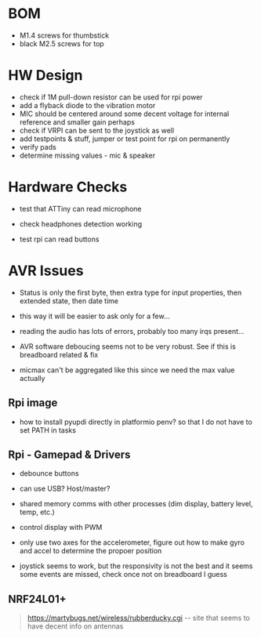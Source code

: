 # BOM

- M1.4 screws for thumbstick
- black M2.5 screws for top 

# HW Design

- check if 1M pull-down resistor can be used for rpi power
- add a flyback diode to the vibration motor
- MIC should be centered around some decent voltage for internal reference and smaller gain perhaps
- check if VRPI can be sent to the joystick as well
- add testpoints & stuff, jumper or test point for rpi on permanently
- verify pads
- determine missing values - mic & speaker

# Hardware Checks

- test that ATTiny can read microphone
- check headphones detection working


- test rpi can read buttons 

# AVR Issues

- Status is only the first byte, then extra type for input properties, then extended state, then date time
- this way it will be easier to ask only for a few...
- reading the audio has lots of errors, probably too many irqs present...


- AVR software deboucing seems not to be very robust. See if this is breadboard related & fix
- micmax can't be aggregated like this since we need the max value actually

## Rpi image 

- how to install pyupdi directly in platformio penv? so that I do not have to set PATH in tasks

## Rpi - Gamepad & Drivers

- debounce buttons
- can use USB? Host/master?
- shared memory comms with other processes (dim display, battery level, temp, etc.)
- control display with PWM

- only use two axes for the accelerometer, figure out how to make gyro and accel to determine the propoer position

- joystick seems to work, but the responsivity is not the best and it seems some events are missed, check once not on breadboard I guess

## NRF24L01+

> https://martybugs.net/wireless/rubberducky.cgi -- site that seems to have decent info on antennas

